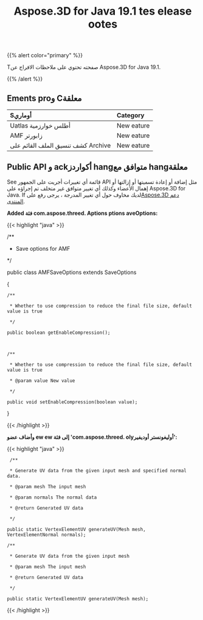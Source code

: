 ﻿---
title: Aspose.3D for Java 19.1 tes elease ootes
type: docs
weight: 120
url: /ar/java/aspose-3d-for-java-19-1-release-notes/
---
{{% alert color="primary" %}} 

Tصفحته تحتوي على ملاحظات الافراج عن Aspose.3D for Java 19.1.

{{% /alert %}} 
## **Ements proو Cمعلقة**

|**Sأوماري**|**Category**|
|:- |:- |
|Uatlas أطلس خوارزمية|New eature|
|AMF زابورتر|New eature|
|كشف تنسيق الملف القائم على Archive|New eature|

## **Public API و ackأكواردز hangمتوافق مع hangمعلقة**
See قائمة أي تغييرات أجريت على الجمهور API مثل إضافة أو إعادة تسميتها أو إزالتها أو إهمال الأعضاء وكذلك أي تغيير متوافق غير متخلف تم إجراؤه على Aspose.3D for Java. If لديك مخاوف حول أي تغيير المدرجة ، يرجى رفع على[Aspose.3D دعم المنتدى](https://forum.aspose.com/c/3d).

**Added فئة com.aspose.threed. Aptions ptions aveOptions:**

{{< highlight "java" >}}

 /**

 * Save options for AMF

 */

public class AMFSaveOptions extends SaveOptions

{ 



    /**

     * Whether to use compression to reduce the final file size, default value is true

     */

    public boolean getEnableCompression();



    /**

     * Whether to use compression to reduce the final file size, default value is true

     * @param value New value

     */

    public void setEnableCompression(boolean value);

}

{{< /highlight >}}

**وأضاف عضو ew ew إلى فئة 'com.aspose.threed. olyأوليغونستر أوديفير':**

{{< highlight "java" >}}

     /**

     * Generate UV data from the given input mesh and specified normal data.

     * @param mesh The input mesh

     * @param normals The normal data

     * @return Generated UV data

     */

    public static VertexElementUV generateUV(Mesh mesh, VertexElementNormal normals);

    /**

     * Generate UV data from the given input mesh

     * @param mesh The input mesh

     * @return Generated UV data

     */

    public static VertexElementUV generateUV(Mesh mesh);

{{< /highlight >}}





